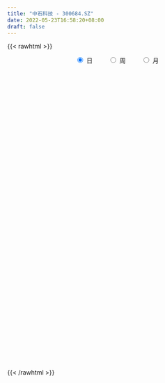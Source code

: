 ```yaml
---
title: "中石科技 - 300684.SZ"
date: 2022-05-23T16:58:20+08:00
draft: false
---
```

{{< rawhtml >}}
    <div style="text-align: center">
        <label style="padding: 1rem;"><input style="margin-right: .5rem" type="radio" name="period" value="D" checked onclick="period_change(this)">日</label>
        <label style="padding: 1rem;"><input style="margin-right: .5rem" type="radio" name="period" value="W" onclick="period_change(this)">周</label>
        <label style="padding: 1rem;"><input style="margin-right: .5rem" type="radio" name="period" value="M" onclick="period_change(this)">月</label>
    </div>
    <div id="chart" style="height: 700px;"></div> 
    <script type="text/javascript">
        const D_v = [23694.13,25167.63,30495.7,26811.94,22994.26,29305.23,19745.61,18334.59,19180.19,37695.04,31269.52,53636.49,43066.05,30402.68,44089.88,43698.69,36409.83,27384.19,41490.58,30634.1,32916.46,57073.63,40283.74,73857.41,101965.82,85151.96,66446.93,46766.09,60029.76,111858.85,143413.34,86702.37,127554.48,84630.29,78390.94,86066.22,43183.14,44794.21,58514.19,36841.39,63719.24,51160.53,93148.01,98660.44,65870.74,47784.49,42290.53,53582.04,36735.91,38304.34,47561.21,57745.52,66499.59,44802.53,40567.15,30706.59,32034.67,45217.43,110661.35,66528.01,88161.36,61671.86,106097.19,196437.82,184504.05,253178.41,352305.9,229581.99,195058.41,124701.52,227225.63,126483.65,160762.66,139636.01,156202.27,154074.74,182322.44,141834.94,180235.11,91035.02,80959.77,65327.42,107019.66,72641.9,87416.05,58141.0,68392.38,45976.18,51998.0,143714.09,73943.07,70543.14,50346.12,52630.69,53187.03,44328.23,33447.25,36070.11,20966.29,41760.98,35352.39,29224.94,22320.21,18348.03,19827.53,68303.14,23544.26,21518.41,28133.43,22057.0,26754.16,55822.54,33550.38,26524.0,42542.09,48092.34,38840.8,24161.36,27114.86,40716.27,245451.31,291966.72,178272.61,155378.17,130188.85,101663.55,132513.47,64639.41,179819.89,123900.53,197802.05,137531.39,225330.76,125764.22,78810.5,110233.13,83186.08,75685.63,160111.53,132908.31,55365.03,102269.06,39126.78,43626.34,33162.77,171824.2,185112.85,130414.5,117331.28,92757.0,60438.0,61829.62,95323.72,90843.59,158589.72,62191.18,113498.34,74172.8,52433.08,51635.92,64507.49,85079.85,60481.0,46463.51,36645.53,32056.0,31382.57,41935.36,46163.0,51454.06,50957.34,38186.74,42638.6,23850.4,24364.8,37275.32,22016.0,48000.8,31178.0,26754.4,24122.04,33561.6,32646.83,30631.0,16700.92,20156.69,28100.09,34413.4,20549.26,34417.75,37908.75,93604.02,91619.11,40817.64,28255.93,25552.59,24318.15,25526.91,22592.0,26138.68,35216.22,33910.14,24449.55,24456.94,24161.0,37397.0,53249.82,42534.47,21910.0,28561.0,18727.0,21180.89,18465.0,18711.0,13948.29,19096.78,16879.22,14136.0,21452.0,16305.2,23873.23,24129.56,23312.18,25569.0,15053.0,19010.04,34020.0,24390.2,25816.76,21714.0,26561.74,24028.0,35212.66,29635.0,38645.4,24408.0,34510.68,26517.85,26198.0,19271.96,31055.57,30846.76,26982.0,24798.82,17446.4,18176.0,26458.0,23511.04,19521.28,19771.19]
const D_histogram = [0.0,-0.0247421083,-0.0092085907,0.0048018152,0.0053569577,-0.0192637919,-0.0286353776,-0.042123882,-0.0351237098,-0.0124733818,0.0076910399,0.0629517649,0.0920188373,0.1085060444,0.1240314855,0.1048765796,0.0763901429,0.0542230837,0.0753459347,0.0757361448,0.0578330507,0.0784103656,0.064413148,0.0829390676,0.1194133119,0.1355968859,0.1130163495,0.0887633473,0.0281550804,0.0627448471,0.1231378042,0.1381830725,0.2079409592,0.1923509204,0.1689558458,0.0585470867,-0.0184210087,-0.051207065,-0.109986632,-0.1389685894,-0.111700071,-0.085449433,-0.0661235411,-0.0156242638,-0.03307525,-0.0672370614,-0.1143960652,-0.1191053249,-0.1560400025,-0.1642942295,-0.1346196465,-0.169850985,-0.2492736777,-0.2999707334,-0.3561252177,-0.34366002,-0.2982663368,-0.2211699866,-0.1028515569,-0.0189089688,0.0621045549,0.1011558945,0.1779988299,0.2785621129,0.3012942345,0.3831313079,0.5849193277,0.6272554194,0.5206906203,0.4145419005,0.4511197916,0.4050934813,0.3432434817,0.3032915834,0.2133740552,0.165289418,0.1551414241,0.0642887906,-0.1650674421,-0.2965279005,-0.4069252103,-0.4578389208,-0.4090447246,-0.3657514913,-0.2960713809,-0.2600554983,-0.2623894104,-0.2701708989,-0.2688559508,-0.3972273109,-0.4926732378,-0.5562503928,-0.5754687165,-0.5371231227,-0.5221957585,-0.4602738571,-0.3825808607,-0.3377706153,-0.2577139232,-0.177043709,-0.1100251247,-0.0822671684,-0.0401794994,-0.000159445,0.023703582,-0.0270447545,-0.0433403697,-0.0555957845,-0.0709314832,-0.066810602,-0.0346040459,0.0346564448,0.0500415721,0.0332908033,0.0125163432,0.0623943756,0.0810469866,0.1025781209,0.13476179,0.1729043444,0.4191574636,0.6230799303,0.7053973231,0.6947230517,0.6355885581,0.5783639078,0.4251005337,0.3125193431,0.2721078357,0.2318422422,0.2742989114,0.2304600134,0.3027842007,0.2800624802,0.2289530958,0.1258322131,0.0647917546,0.0191387728,0.0103688359,-0.0909955694,-0.1829721726,-0.3187092783,-0.3770298038,-0.3880159442,-0.3761698269,-0.2106540116,-0.0680602312,0.0362539907,0.0625229484,0.0281442556,-0.0137912195,-0.0250481941,0.0033541958,0.0404396993,0.0637005874,0.0616156742,0.0972202016,0.087989337,0.0771051112,0.0566449487,0.0190008686,-0.0881104806,-0.1065878184,-0.15700608,-0.1670075392,-0.1788513646,-0.1569980764,-0.1741622727,-0.2112942626,-0.2080976216,-0.2444110697,-0.2494211656,-0.2786521724,-0.2909026328,-0.2835466806,-0.3140571142,-0.3034449472,-0.3345693494,-0.318621674,-0.2713654026,-0.2140023846,-0.1324023107,-0.0791537103,-0.0609642993,-0.0362077526,-0.0053594236,0.0487620405,0.0781463112,0.1030708378,0.1440802315,0.1812059606,0.2601251815,0.2481907111,0.2317013394,0.1992916402,0.1862279043,0.1689576223,0.1368074742,0.0947899362,0.03772529,-0.0456486285,-0.0931748003,-0.0995741182,-0.0898443348,-0.1200881988,-0.1933111078,-0.2036777189,-0.1659814431,-0.1208179057,-0.0577499729,-0.015352362,0.0297708757,0.0416221865,0.0587065861,0.0569817588,0.0402373345,0.0563464608,0.0537840657,0.03059599,0.0160476126,-0.0242683271,-0.0651644255,-0.1271061512,-0.1419043594,-0.1579635807,-0.1595714127,-0.1797531852,-0.1501204841,-0.1045161621,-0.0740279372,-0.085076186,-0.099687613,-0.1895676976,-0.2602160357,-0.2423997399,-0.2307819644,-0.1739927243,-0.1138074889,-0.0594947417,-0.0032780235,0.063317921,0.1174677403,0.1741119232,0.2168279507,0.2346789314,0.2469615033,0.2666725126,0.2855693784,0.2984854198,0.3228879999]
const D_fast = [0.0,-0.0309276353,-0.0176962655,-0.0024854057,-0.0005910238,-0.0300277214,-0.0465581515,-0.0705776264,-0.0723583816,-0.0528263991,-0.0307392174,0.0402594488,0.0923312306,0.1359449487,0.1824782612,0.1895425003,0.1801535992,0.1715423109,0.2115016456,0.230825892,0.2273810605,0.2675609669,0.2696670363,0.3089277228,0.3752552951,0.4253380905,0.4310116415,0.4289494761,0.3753799793,0.4256559578,0.516833366,0.5664244024,0.6881675289,0.7206652202,0.739509107,0.6437371196,0.562163772,0.5165759495,0.4302997245,0.3665756198,0.3659191204,0.3708074001,0.3736024067,0.4201956181,0.3944758194,0.3435047427,0.2677467226,0.2332611316,0.1573164535,0.1079886691,0.1040083404,0.0263142556,-0.1154268564,-0.2411165954,-0.3863023842,-0.4597521915,-0.4889250925,-0.4671212389,-0.3745156985,-0.2953003526,-0.1987606901,-0.1344203769,-0.013077734,0.1571260771,0.2551817574,0.4328016578,0.7808195096,0.979969456,1.003577312,1.0010640674,1.1504219063,1.2056689664,1.2296298372,1.2655008347,1.2289268204,1.2221645377,1.2508018998,1.1760214639,0.9053983706,0.6998059372,0.4876773249,0.3223038841,0.2688368991,0.2206922596,0.2163545248,0.1873565329,0.1194252682,0.0441010549,-0.0217979846,-0.2494761725,-0.4680904088,-0.670730162,-0.8338156648,-0.9297508517,-1.0453724272,-1.09851899,-1.1164712089,-1.1561036173,-1.140475406,-1.104066119,-1.0645538159,-1.0573626517,-1.0253198576,-0.9853396643,-0.9555507418,-1.013060267,-1.0401909746,-1.0663453356,-1.0994139051,-1.1119956744,-1.0884401298,-1.0105155278,-0.9826200075,-0.9910480755,-1.0086934498,-0.9432168235,-0.9043024658,-0.8571268014,-0.7912526848,-0.7098840443,-0.3588415591,0.0008508901,0.2595176137,0.4225241052,0.5222867512,0.6096530778,0.5626648371,0.5282134823,0.5558289338,0.5735239009,0.6845552979,0.6983314032,0.8463516407,0.8936455403,0.8997744298,0.8281116004,0.7832690806,0.742400792,0.736223064,0.6121097664,0.47439012,0.2589756948,0.1063977184,-0.0015924081,-0.0837887475,0.0290635649,0.1546422875,0.2680200071,0.3099197019,0.2825770729,0.237193793,0.2196747698,0.2489157087,0.2961111371,0.335297172,0.3486161774,0.4085257551,0.4212922248,0.4296842768,0.4233853515,0.3904914886,0.2613525192,0.2162282267,0.1265584452,0.0748051012,0.0182484346,0.0008522037,-0.0598525608,-0.1498081163,-0.1986358807,-0.2960520963,-0.3634174835,-0.4623115335,-0.547287652,-0.61081837,-0.7198430821,-0.7850921519,-0.8998588915,-0.9635666345,-0.9841517138,-0.9802892919,-0.9317897957,-0.8983296229,-0.8953812867,-0.8796766781,-0.850168205,-0.7838562309,-0.7349353824,-0.6842431463,-0.6072136947,-0.5247864755,-0.3808359592,-0.3307227518,-0.2892867887,-0.2718735779,-0.2383803377,-0.2134112141,-0.2113594937,-0.2296795476,-0.2773128714,-0.372098947,-0.4429188188,-0.4742116663,-0.4869429666,-0.5472088803,-0.6687595662,-0.7300456071,-0.733844692,-0.7188856311,-0.6702551915,-0.6316956711,-0.5791297144,-0.5568728571,-0.5251118109,-0.5125911985,-0.5192762891,-0.4890805477,-0.4781969264,-0.4937360045,-0.5042724788,-0.5506555002,-0.607842705,-0.7015609686,-0.7518352666,-0.8073853831,-0.8488860682,-0.914006137,-0.9219035569,-0.9024282755,-0.8904470349,-0.9227643302,-0.9622976604,-1.0995696694,-1.2352720165,-1.2780556557,-1.3241333712,-1.3108423122,-1.2791089491,-1.2396698873,-1.184272675,-1.1018472503,-1.0183304958,-0.9181583321,-0.8212353169,-0.7447146034,-0.6706916557,-0.5843125183,-0.4940233078,-0.4064859115,-0.3013613314]
const D_slow = [0.0,-0.0061855271,-0.0084876747,-0.0072872209,-0.0059479815,-0.0107639295,-0.0179227739,-0.0284537444,-0.0372346718,-0.0403530173,-0.0384302573,-0.0226923161,0.0003123932,0.0274389043,0.0584467757,0.0846659206,0.1037634563,0.1173192273,0.1361557109,0.1550897471,0.1695480098,0.1891506012,0.2052538882,0.2259886551,0.2558419831,0.2897412046,0.317995292,0.3401861288,0.3472248989,0.3629111107,0.3936955618,0.4282413299,0.4802265697,0.5283142998,0.5705532612,0.5851900329,0.5805847807,0.5677830145,0.5402863565,0.5055442091,0.4776191914,0.4562568331,0.4397259479,0.4358198819,0.4275510694,0.4107418041,0.3821427878,0.3523664565,0.3133564559,0.2722828986,0.2386279869,0.1961652407,0.1338468213,0.0588541379,-0.0301771665,-0.1160921715,-0.1906587557,-0.2459512523,-0.2716641416,-0.2763913838,-0.260865245,-0.2355762714,-0.1910765639,-0.1214360357,-0.0461124771,0.0496703499,0.1959001818,0.3527140367,0.4828866917,0.5865221669,0.6993021148,0.8005754851,0.8863863555,0.9622092513,1.0155527651,1.0568751197,1.0956604757,1.1117326733,1.0704658128,0.9963338377,0.8946025351,0.7801428049,0.6778816238,0.5864437509,0.5124259057,0.4474120311,0.3818146785,0.3142719538,0.2470579661,0.1477511384,0.024582829,-0.1144797692,-0.2583469484,-0.392627729,-0.5231766687,-0.6382451329,-0.7338903481,-0.818333002,-0.8827614828,-0.92702241,-0.9545286912,-0.9750954833,-0.9851403582,-0.9851802194,-0.9792543239,-0.9860155125,-0.9968506049,-1.0107495511,-1.0284824219,-1.0451850724,-1.0538360839,-1.0451719726,-1.0326615796,-1.0243388788,-1.021209793,-1.0056111991,-0.9853494524,-0.9597049222,-0.9260144747,-0.8827883886,-0.7779990227,-0.6222290402,-0.4458797094,-0.2721989465,-0.1133018069,0.03128917,0.1375643034,0.2156941392,0.2837210981,0.3416816587,0.4102563865,0.4678713899,0.54356744,0.6135830601,0.670821334,0.7022793873,0.718477326,0.7232620192,0.7258542281,0.7031053358,0.6573622926,0.5776849731,0.4834275221,0.3864235361,0.2923810794,0.2397175765,0.2227025187,0.2317660164,0.2473967535,0.2544328174,0.2509850125,0.244722964,0.2455615129,0.2556714377,0.2715965846,0.2870005031,0.3113055535,0.3333028878,0.3525791656,0.3667404028,0.3714906199,0.3494629998,0.3228160452,0.2835645252,0.2418126404,0.1970997992,0.1578502801,0.1143097119,0.0614861463,0.0094617409,-0.0516410265,-0.1139963179,-0.183659361,-0.2563850192,-0.3272716894,-0.4057859679,-0.4816472047,-0.5652895421,-0.6449449606,-0.7127863112,-0.7662869073,-0.799387485,-0.8191759126,-0.8344169874,-0.8434689256,-0.8448087814,-0.8326182713,-0.8130816935,-0.7873139841,-0.7512939262,-0.7059924361,-0.6409611407,-0.5789134629,-0.5209881281,-0.471165218,-0.424608242,-0.3823688364,-0.3481669679,-0.3244694838,-0.3150381613,-0.3264503185,-0.3497440185,-0.3746375481,-0.3970986318,-0.4271206815,-0.4754484584,-0.5263678882,-0.5678632489,-0.5980677254,-0.6125052186,-0.6163433091,-0.6089005902,-0.5984950435,-0.583818397,-0.5695729573,-0.5595136237,-0.5454270085,-0.5319809921,-0.5243319946,-0.5203200914,-0.5263871732,-0.5426782795,-0.5744548174,-0.6099309072,-0.6494218024,-0.6893146555,-0.7342529518,-0.7717830729,-0.7979121134,-0.8164190977,-0.8376881442,-0.8626100474,-0.9100019718,-0.9750559808,-1.0356559157,-1.0933514068,-1.1368495879,-1.1653014602,-1.1801751456,-1.1809946515,-1.1651651712,-1.1357982361,-1.0922702553,-1.0380632677,-0.9793935348,-0.917653159,-0.8509850308,-0.7795926862,-0.7049713313,-0.6242493313]
const D_data = [['2021-05-12', 18.6455, 18.7424, 18.5098, 18.8393],['2021-05-13', 18.4129, 18.3547, 18.1803, 18.7327],['2021-05-14', 18.3935, 18.8199, 18.3838, 18.975],['2021-05-17', 18.8199, 18.8781, 18.6745, 18.9847],['2021-05-18', 18.9362, 18.7521, 18.6067, 18.9847],['2021-05-19', 18.6552, 18.3644, 18.2966, 18.7133],['2021-05-20', 18.345, 18.442, 18.2288, 18.5873],['2021-05-21', 18.5001, 18.2966, 18.2966, 18.6455],['2021-05-24', 18.2966, 18.5001, 18.1318, 18.5001],['2021-05-25', 18.5001, 18.7521, 18.316, 18.9265],['2021-05-26', 18.7521, 18.8296, 18.6358, 18.8974],['2021-05-27', 18.9943, 19.4983, 18.9168, 19.5564],['2021-05-28', 19.5177, 19.4595, 19.0719, 19.6243],['2021-05-31', 19.3917, 19.508, 19.3626, 19.6243],['2021-06-01', 19.4498, 19.6824, 19.2657, 19.8181],['2021-06-02', 19.72, 19.34, 19.31, 19.75],['2021-06-03', 19.3, 19.18, 19.17, 19.78],['2021-06-04', 19.19, 19.19, 19.11, 19.4],['2021-06-07', 19.26, 19.8, 19.26, 19.97],['2021-06-08', 19.79, 19.68, 19.54, 19.8],['2021-06-09', 19.69, 19.48, 19.3, 19.99],['2021-06-10', 19.49, 20.05, 19.37, 20.06],['2021-06-11', 20.0, 19.72, 19.65, 20.01],['2021-06-15', 19.7, 20.23, 19.33, 20.88],['2021-06-16', 20.13, 20.72, 20.13, 21.06],['2021-06-17', 20.8, 20.75, 20.31, 20.81],['2021-06-18', 20.66, 20.39, 20.01, 20.75],['2021-06-21', 20.11, 20.37, 20.1, 20.49],['2021-06-22', 20.39, 19.78, 19.77, 20.45],['2021-06-23', 19.7, 20.99, 19.54, 21.37],['2021-06-24', 20.87, 21.7, 20.72, 21.92],['2021-06-25', 21.8, 21.5, 21.12, 21.9],['2021-06-28', 21.46, 22.62, 21.21, 22.69],['2021-06-29', 22.63, 21.93, 21.88, 22.65],['2021-06-30', 21.88, 21.95, 21.31, 22.53],['2021-07-01', 21.95, 20.67, 20.62, 22.08],['2021-07-02', 20.55, 20.68, 20.35, 20.98],['2021-07-05', 20.63, 20.99, 20.6, 21.21],['2021-07-06', 21.06, 20.43, 20.08, 21.06],['2021-07-07', 20.35, 20.54, 20.22, 20.7],['2021-07-08', 20.53, 21.21, 20.41, 21.27],['2021-07-09', 20.86, 21.33, 20.81, 21.53],['2021-07-12', 20.65, 21.37, 20.21, 21.39],['2021-07-13', 21.04, 21.98, 21.0, 21.98],['2021-07-14', 21.82, 21.26, 21.26, 22.03],['2021-07-15', 21.16, 20.93, 20.58, 21.48],['2021-07-16', 20.85, 20.53, 20.5, 21.23],['2021-07-19', 20.48, 20.88, 20.03, 21.09],['2021-07-20', 20.65, 20.3, 20.16, 20.65],['2021-07-21', 20.28, 20.45, 20.26, 20.74],['2021-07-22', 20.47, 20.9, 20.23, 20.95],['2021-07-23', 20.9, 19.98, 19.98, 20.92],['2021-07-26', 19.84, 18.97, 18.79, 20.0],['2021-07-27', 18.98, 18.77, 18.66, 19.43],['2021-07-28', 18.78, 18.15, 17.85, 18.92],['2021-07-29', 18.56, 18.6, 18.31, 18.77],['2021-07-30', 18.47, 18.89, 18.45, 18.96],['2021-08-02', 18.83, 19.38, 18.69, 19.38],['2021-08-03', 19.61, 20.26, 19.61, 21.22],['2021-08-04', 19.72, 20.29, 19.72, 20.47],['2021-08-05', 20.35, 20.68, 19.95, 20.96],['2021-08-06', 20.48, 20.51, 20.27, 20.98],['2021-08-09', 20.6, 21.38, 20.0, 21.73],['2021-08-10', 21.21, 22.32, 21.18, 22.61],['2021-08-11', 23.26, 21.9, 21.7, 23.65],['2021-08-12', 22.04, 23.2, 22.04, 25.01],['2021-08-13', 24.2, 25.88, 23.88, 27.55],['2021-08-16', 24.92, 25.07, 24.51, 26.48],['2021-08-17', 24.9, 23.55, 23.01, 25.13],['2021-08-18', 23.8, 23.43, 22.9, 24.3],['2021-08-19', 23.12, 25.47, 22.87, 26.45],['2021-08-20', 24.71, 24.86, 24.08, 25.12],['2021-08-23', 25.15, 24.79, 24.6, 26.32],['2021-08-24', 24.69, 25.18, 24.67, 25.96],['2021-08-25', 25.9, 24.55, 24.03, 26.39],['2021-08-26', 24.0, 25.0, 24.0, 25.87],['2021-08-27', 24.6, 25.6, 23.66, 26.08],['2021-08-30', 25.17, 24.56, 24.32, 25.35],['2021-08-31', 23.97, 22.07, 21.8, 24.37],['2021-09-01', 22.0, 22.28, 21.62, 22.61],['2021-09-02', 22.1, 21.74, 21.48, 22.32],['2021-09-03', 21.62, 21.82, 21.3, 22.16],['2021-09-06', 21.71, 22.82, 21.36, 23.06],['2021-09-07', 22.67, 22.78, 22.35, 22.91],['2021-09-08', 22.86, 23.23, 22.56, 23.44],['2021-09-09', 23.01, 22.94, 22.67, 23.47],['2021-09-10', 22.86, 22.4, 22.02, 22.86],['2021-09-13', 22.28, 22.14, 21.99, 22.69],['2021-09-14', 21.87, 22.06, 21.66, 22.4],['2021-09-15', 21.36, 19.85, 19.83, 21.36],['2021-09-16', 19.66, 19.31, 19.22, 19.98],['2021-09-17', 19.21, 18.85, 18.61, 19.5],['2021-09-22', 18.55, 18.7, 18.46, 18.79],['2021-09-23', 18.69, 18.98, 18.6, 18.98],['2021-09-24', 18.88, 18.34, 18.33, 18.89],['2021-09-27', 18.59, 18.66, 18.21, 18.7],['2021-09-28', 18.64, 18.8, 18.35, 18.87],['2021-09-29', 18.65, 18.32, 18.3, 18.74],['2021-09-30', 18.5, 18.74, 18.41, 18.76],['2021-10-08', 18.4, 18.88, 18.12, 18.88],['2021-10-11', 18.8, 18.86, 18.65, 19.07],['2021-10-12', 18.86, 18.41, 18.28, 18.9],['2021-10-13', 18.42, 18.59, 18.4, 18.64],['2021-10-14', 18.84, 18.63, 18.38, 18.84],['2021-10-15', 18.57, 18.47, 18.41, 18.65],['2021-10-18', 18.15, 17.32, 16.93, 18.15],['2021-10-19', 17.33, 17.4, 17.1, 17.49],['2021-10-20', 17.41, 17.19, 17.11, 17.42],['2021-10-21', 17.18, 16.88, 16.87, 17.29],['2021-10-22', 16.81, 16.89, 16.69, 17.05],['2021-10-25', 16.88, 17.15, 16.62, 17.16],['2021-10-26', 17.15, 17.74, 17.04, 18.0],['2021-10-27', 17.6, 17.18, 17.02, 17.6],['2021-10-28', 17.2, 16.66, 16.63, 17.32],['2021-10-29', 16.68, 16.38, 16.1, 16.84],['2021-11-01', 16.39, 17.23, 16.2, 17.3],['2021-11-02', 17.28, 16.94, 16.72, 17.48],['2021-11-03', 16.9, 17.02, 16.75, 17.25],['2021-11-04', 17.0, 17.26, 16.97, 17.35],['2021-11-05', 17.3, 17.52, 17.16, 17.65],['2021-11-08', 17.98, 21.02, 17.6, 21.02],['2021-11-09', 21.07, 22.03, 20.44, 22.6],['2021-11-10', 21.51, 21.74, 21.39, 22.5],['2021-11-11', 21.66, 21.28, 20.82, 21.87],['2021-11-12', 21.5, 20.99, 20.64, 21.51],['2021-11-15', 21.1, 21.18, 20.65, 21.19],['2021-11-16', 21.17, 19.82, 19.82, 21.17],['2021-11-17', 19.75, 19.93, 19.51, 20.05],['2021-11-18', 20.01, 20.69, 19.86, 21.12],['2021-11-19', 20.55, 20.72, 20.21, 21.11],['2021-11-22', 21.2, 22.02, 20.77, 22.69],['2021-11-23', 21.9, 21.2, 21.01, 22.16],['2021-11-24', 21.0, 23.02, 20.8, 23.3],['2021-11-25', 22.51, 22.28, 21.91, 22.75],['2021-11-26', 22.13, 22.02, 21.36, 22.3],['2021-11-29', 21.64, 21.19, 21.15, 22.36],['2021-11-30', 21.37, 21.45, 20.95, 21.75],['2021-12-01', 21.64, 21.49, 21.25, 22.32],['2021-12-02', 21.57, 21.92, 21.34, 22.82],['2021-12-03', 21.65, 20.53, 20.42, 21.65],['2021-12-06', 20.49, 20.11, 20.09, 20.69],['2021-12-07', 20.4, 18.83, 18.35, 20.4],['2021-12-08', 18.72, 19.07, 18.69, 19.09],['2021-12-09', 19.2, 19.23, 19.0, 19.52],['2021-12-10', 19.16, 19.26, 19.07, 19.35],['2021-12-13', 19.33, 21.47, 19.33, 21.65],['2021-12-14', 21.6, 21.94, 21.44, 22.56],['2021-12-15', 22.22, 22.15, 21.94, 22.76],['2021-12-16', 22.55, 21.6, 21.4, 22.57],['2021-12-17', 21.77, 20.89, 20.82, 21.77],['2021-12-20', 20.97, 20.63, 20.6, 21.29],['2021-12-21', 20.65, 20.89, 20.65, 21.74],['2021-12-22', 20.85, 21.46, 20.73, 21.85],['2021-12-23', 22.1, 21.8, 21.16, 22.23],['2021-12-24', 21.7, 21.87, 21.65, 23.1],['2021-12-27', 21.15, 21.7, 21.11, 22.39],['2021-12-28', 21.65, 22.37, 21.44, 23.09],['2021-12-29', 22.13, 22.0, 21.66, 22.4],['2021-12-30', 21.99, 22.04, 21.9, 22.44],['2021-12-31', 21.99, 21.94, 21.7, 22.24],['2022-01-04', 21.75, 21.65, 21.3, 22.0],['2022-01-05', 21.6, 20.41, 20.18, 21.6],['2022-01-06', 20.3, 21.15, 20.2, 21.69],['2022-01-07', 21.23, 20.5, 20.5, 21.47],['2022-01-10', 20.47, 20.75, 20.36, 20.98],['2022-01-11', 20.85, 20.56, 20.46, 20.87],['2022-01-12', 20.71, 20.9, 20.54, 21.03],['2022-01-13', 20.8, 20.31, 20.28, 21.26],['2022-01-14', 20.1, 19.77, 19.72, 20.45],['2022-01-17', 19.83, 20.02, 19.62, 20.12],['2022-01-18', 20.03, 19.25, 19.25, 20.1],['2022-01-19', 19.23, 19.32, 19.06, 19.53],['2022-01-20', 19.25, 18.69, 18.66, 19.38],['2022-01-21', 18.69, 18.53, 18.41, 18.87],['2022-01-24', 18.53, 18.49, 18.26, 18.68],['2022-01-25', 18.41, 17.66, 17.62, 18.6],['2022-01-26', 17.66, 17.81, 17.63, 18.04],['2022-01-27', 17.69, 16.9, 16.8, 17.9],['2022-01-28', 16.99, 17.1, 16.86, 17.34],['2022-02-07', 17.51, 17.33, 17.19, 17.51],['2022-02-08', 17.45, 17.44, 17.1, 17.53],['2022-02-09', 17.45, 17.87, 17.36, 17.95],['2022-02-10', 17.82, 17.68, 17.51, 18.1],['2022-02-11', 17.68, 17.26, 17.12, 17.69],['2022-02-14', 17.09, 17.3, 17.04, 17.46],['2022-02-15', 17.2, 17.39, 17.1, 17.58],['2022-02-16', 17.52, 17.81, 17.43, 17.9],['2022-02-17', 17.8, 17.66, 17.55, 18.04],['2022-02-18', 17.55, 17.71, 17.39, 17.71],['2022-02-21', 17.8, 18.08, 17.71, 18.23],['2022-02-22', 17.86, 18.27, 17.66, 18.29],['2022-02-23', 18.6, 19.19, 18.53, 19.47],['2022-02-24', 18.84, 18.35, 18.0, 19.32],['2022-02-25', 18.67, 18.33, 18.23, 18.88],['2022-02-28', 18.4, 18.1, 18.01, 18.41],['2022-03-01', 18.17, 18.31, 18.09, 18.46],['2022-03-02', 18.31, 18.26, 17.96, 18.31],['2022-03-03', 18.49, 18.01, 17.93, 18.56],['2022-03-04', 17.83, 17.73, 17.7, 18.16],['2022-03-07', 17.68, 17.28, 17.2, 17.8],['2022-03-08', 17.19, 16.52, 16.42, 17.35],['2022-03-09', 16.62, 16.51, 15.81, 16.83],['2022-03-10', 17.0, 16.75, 16.66, 17.09],['2022-03-11', 16.63, 16.83, 16.24, 16.87],['2022-03-14', 16.83, 16.13, 16.1, 16.83],['2022-03-15', 15.93, 15.12, 15.06, 16.1],['2022-03-16', 15.32, 15.45, 14.67, 15.78],['2022-03-17', 15.61, 15.9, 15.61, 16.33],['2022-03-18', 16.13, 16.02, 15.81, 16.13],['2022-03-21', 16.1, 16.38, 15.99, 16.39],['2022-03-22', 16.48, 16.29, 16.16, 16.48],['2022-03-23', 16.36, 16.48, 16.2, 16.53],['2022-03-24', 16.4, 16.16, 16.1, 16.4],['2022-03-25', 16.19, 16.26, 16.16, 16.55],['2022-03-28', 16.18, 16.03, 15.75, 16.22],['2022-03-29', 16.1, 15.75, 15.73, 16.25],['2022-03-30', 15.87, 16.12, 15.79, 16.17],['2022-03-31', 16.24, 15.89, 15.87, 16.24],['2022-04-01', 15.73, 15.52, 15.43, 15.81],['2022-04-06', 15.5, 15.47, 15.4, 15.7],['2022-04-07', 15.46, 14.92, 14.91, 15.46],['2022-04-08', 14.89, 14.58, 14.42, 15.05],['2022-04-11', 14.5, 13.88, 13.81, 14.65],['2022-04-12', 14.0, 14.07, 13.65, 14.1],['2022-04-13', 14.07, 13.76, 13.7, 14.07],['2022-04-14', 13.75, 13.67, 13.65, 13.91],['2022-04-15', 13.6, 13.14, 12.98, 13.62],['2022-04-18', 13.31, 13.55, 12.94, 13.63],['2022-04-19', 13.7, 13.74, 13.45, 13.93],['2022-04-20', 13.8, 13.57, 13.48, 13.96],['2022-04-21', 13.5, 12.92, 12.87, 13.63],['2022-04-22', 12.87, 12.61, 12.5, 12.87],['2022-04-25', 12.54, 11.14, 11.12, 12.54],['2022-04-26', 11.17, 10.63, 10.56, 11.41],['2022-04-27', 10.65, 11.25, 10.25, 11.25],['2022-04-28', 11.14, 10.91, 10.84, 11.2],['2022-04-29', 11.0, 11.34, 11.0, 11.55],['2022-05-05', 11.22, 11.42, 11.18, 11.68],['2022-05-06', 11.21, 11.42, 11.0, 11.48],['2022-05-09', 11.32, 11.55, 11.32, 11.68],['2022-05-10', 11.38, 11.87, 11.37, 11.99],['2022-05-11', 11.87, 11.95, 11.78, 12.36],['2022-05-12', 11.95, 12.24, 11.92, 12.32],['2022-05-13', 12.3, 12.34, 12.07, 12.35],['2022-05-16', 12.43, 12.23, 12.18, 12.54],['2022-05-17', 12.25, 12.3, 12.05, 12.34],['2022-05-18', 12.3, 12.56, 12.28, 12.69],['2022-05-19', 12.39, 12.76, 12.32, 12.77],['2022-05-20', 12.89, 12.9, 12.7, 13.04],['2022-05-23', 13.15, 13.3, 12.91, 13.33]]
const W_v = [182.93,297.39,2473.44,29579.56,576345.85,423098.64,322474.12,158997.85,183447.01,395067.71,357024.34,344831.01,238139.38,319750.9,89417.06,436327.51,318619.35,246472.49,111322.68,164625.59,126529.01,194835.28,123141.71,84188.84,92932.99,109590.62,119447.36,132342.61,170523.6,120251.84,106368.07,61354.67,86234.99,244263.87,181362.86,128481.2,195851.53,279936.22,235368.25,198559.87,190670.98,222112.11,190430.75,226710.23,192097.6,226052.6,161939.03,127663.73,108534.11,122650.13,100716.65,174657.8,132317.06,129287.47,116866.74,372510.1899999999,513036.6,575365.89,463294.35,390195.92,381533.64,247333.99,167316.87,146391.86,164020.53,141410.26,177793.67,169468.42,68820.28,99752.02,88318.95,91196.93,121879.74,452199.28,531477.12,248520.42,217012.12,281910.53,120109.7,178238.95,322929.04,878545.1000000001,778521.9399999999,978948.0600000001,737707.9500000001,482762.87,562715.2000000001,458011.47,403861.33,407888.41,50779.62,248810.82,302125.8100000001,193244.15,145066.05,283265.9,265340.15,373822.96,288854.32,305430.0599999999,399867.62,325957.03,175669.59,132064.91,337039.23,488197.93,268761.85,289337.98,342820.6,462883.06,601190.53,345365.91,314493.45,224956.62,180784.98,135838.24,146998.59,136602.66,127900.84,133180.77,110063.44,170680.14,167487.31,189085.97,282675.48,227783.47,263682.97,112439.78,398919.1,330432.67,328922.39,223277.64,141042.24,204248.65,147140.34,128921.05,336570.71,159645.91,140795.97,126287.7,94670.51,59514.53,94629.28,422368.02,172477.81,151075.3,231611.73,203279.39,143736.59,122079.43,106151.09,172372.53,102337.97,144845.32,139278.58,214496.01,321575.41,278485.73,214541.95,169899.18,117369.57,84117.9,222801.86,269583.09,265671.01,234037.45,278626.14,189658.34,264036.19,411370.26,414964.4,218152.52,54839.95,132544.09,117191.63,184847.29,181985.27,202398.51,327422.12,448770.41,419825.0699999999,255029.56,347754.21,233929.02,214610.53,372240.01,1092523.3700000001,903051.2000000001,792998.1200000001,559392.26,393610.99,386174.48,156163.84,134811.88,41760.98,125073.1,163556.24,185193.17,178925.63,1001257.66,602536.8500000001,765238.9199999999,562124.6799999999,273549.98,697439.8300000001,467024.65,353931.32,256531.85,188182.46,207087.14,162834.92,147715.87,119920.36,298367.27,126245.58,144171.53,179252.29,105644.89,85512.29,64307.99,116964.22,122510.7,162411.74,52715.85,132955.11,105112.72,19771.19]
const W_histogram = [0.0,0.1357337892,0.4749920936,1.0828054035,1.5254552146,1.5007729163,1.2477578314,1.0523328838,1.0061622467,0.8499624308,0.9356575644,0.7755171778,0.5235042982,0.6138281851,1.0497897546,1.0186157272,0.8403987316,0.6615694875,0.5562999808,0.4120228991,0.3002729212,0.2180662599,-0.0981727683,-0.2349921509,-0.4578545181,-0.5123561601,-0.4040646549,-0.3504177638,-0.2938952707,-0.312351539,-0.416737183,-0.5849673203,-0.3853756344,-0.2263752461,0.0411925712,0.0420043558,-0.192555676,-0.478906051,-0.6377190578,-0.5947260374,-0.8472248823,-1.1364753276,-1.3306544442,-1.2933755789,-1.2694525959,-1.0091481739,-1.0028238266,-1.0382379562,-1.029698395,-0.9875493674,-0.9068710519,-0.7655832232,-0.7922854131,-0.7457486728,-0.7324342471,-0.2955472494,-0.0955596169,0.1797039558,0.4732889355,0.7815890001,0.8600218462,0.7648281112,0.7034078646,0.6094874861,0.5335690334,0.3864945349,0.3735618174,0.1862885425,-0.117528223,-0.3255969454,-0.497977259,-0.5938852376,-0.5381714252,-0.4354432622,-0.2771225251,-0.148907991,-0.1117604246,-0.0675693249,-0.1204646167,-0.2634688574,-0.2884692111,-0.0035259835,0.1755471964,0.6136651776,0.9411291226,0.8678895694,0.9439376701,1.0355022628,0.8639145989,0.5514852964,0.2365911234,0.0982296807,-0.0461721394,-0.1671822554,-0.2649747451,-0.2017091168,-0.096415951,-0.0322454154,-0.0245690114,0.0314632342,0.0946732613,0.1088835982,0.0627474142,0.1072174786,0.3265622767,0.4439954146,0.4416276087,0.2810083437,0.3166377022,0.5580066812,0.6041995973,0.6162864076,0.5574201418,0.2346733244,-0.1554235742,-0.4468702623,-0.5346397949,-0.5486558077,-0.5303052289,-0.4006150385,-0.2533436883,-0.1223109214,-0.2396215235,-0.3029466238,-0.1260779077,-0.0098893126,0.135186162,0.2007711973,0.3320020496,0.6352777748,0.5689036325,0.3800196055,0.3361395549,0.1546038808,-0.0786865052,-0.2905701229,-0.3344046132,-0.4213713933,-0.5793247769,-0.6212737466,-0.6969774424,-0.7530343856,-0.514432409,-0.3795501135,-0.4575071457,-0.5821028017,-0.6155171897,-0.6560306163,-0.6565631795,-0.6168998463,-0.5675660522,-0.7051782056,-0.7594287131,-0.7883872707,-0.7388151836,-0.6774209098,-0.6950218406,-0.6068683281,-0.6269800933,-0.6735000651,-0.6219003728,-0.4668011591,-0.3398530846,-0.1702572971,-0.1358125631,-0.0243028857,0.0715879651,0.1438392605,0.2509630419,0.3632394698,0.4040086167,0.3418576468,0.3073474347,0.3092096349,0.2786432838,0.336327944,0.354123722,0.3962001401,0.4593209302,0.5593559156,0.5528410279,0.5724361944,0.5135291155,0.4232903358,0.2827176161,0.2902671106,0.6289156442,0.7481098276,0.8341199144,0.604465093,0.4658638239,0.1269701155,-0.125981338,-0.2534445069,-0.3115871615,-0.3576226715,-0.4675079727,-0.5423022713,-0.4846462069,-0.1971954835,-0.0190111761,0.1815834055,0.2072436658,0.1354808653,0.1911795389,0.2819315604,0.3311803171,0.2547144311,0.1481915061,-0.0044712477,-0.1901658839,-0.2849263322,-0.2985669669,-0.2491187118,-0.2400094802,-0.2752597568,-0.3300948737,-0.3265699416,-0.3484478358,-0.3970702036,-0.4909104532,-0.5489801757,-0.6275593484,-0.6272900163,-0.5225775293,-0.3796745968,-0.2296713119]
const W_fast = [0.0,0.1696672365,0.6276735643,1.506188225,2.3302018398,2.6807127706,2.7396371435,2.807295417,3.0126653415,3.0689561332,3.388565658,3.4223045659,3.3011677608,3.544948694,4.2433577021,4.4668376065,4.4987202939,4.4852834217,4.5190889101,4.4778175531,4.4411358056,4.4134457093,4.072663489,3.8770960687,3.5397700719,3.3571793899,3.3644547314,3.3304971816,3.313545857,3.217001704,3.0084317641,2.6939597968,2.7972075741,2.8996141509,3.177480111,3.1887929845,2.9060940337,2.5000171459,2.1817743746,2.0760858858,1.6117808203,1.0384115431,0.5115688155,0.2255037859,-0.06793638,-0.0599190015,-0.3043006109,-0.5992742295,-0.8481592671,-1.0528975813,-1.1989370288,-1.2490450058,-1.473818549,-1.6137189769,-1.783513113,-1.4205129277,-1.2444151993,-0.9242256378,-0.5123184242,-0.0086211095,0.2848171981,0.3808304909,0.4952622105,0.5537137035,0.6111875091,0.5607366444,0.6411943813,0.500493242,0.1672944207,-0.1221735381,-0.4190481663,-0.6634274544,-0.7422564982,-0.7483891508,-0.6593490451,-0.5683615087,-0.5591540484,-0.5318552799,-0.6148667258,-0.8237381809,-0.9208558374,-0.6367941057,-0.4138341267,0.1777001489,0.7404463745,0.8841792137,1.196211732,1.5466518904,1.5910428761,1.4164848977,1.1607385055,1.0469344831,0.8909896281,0.7281839483,0.5641477723,0.5769861214,0.6581752995,0.7142844812,0.7158186323,0.7797166865,0.8665950289,0.9080262654,0.8775769349,0.948851369,1.2498367362,1.4782687278,1.5863078241,1.495940645,1.6107294291,1.9916000783,2.1888428938,2.355001306,2.4354900756,2.1714115894,1.7424587972,1.3392945435,1.1178650621,0.9666850974,0.852459369,0.8819957998,0.9659312279,1.0663862644,0.8891702815,0.7501085252,0.8954577644,1.0091740313,1.1880460464,1.303823881,1.5180552457,1.9801504147,2.0560021805,1.9621230548,2.002277893,1.8593931891,1.6064311768,1.3219050284,1.1944693847,1.0021597564,0.6993751785,0.5021077722,0.2521597157,0.0078441761,0.1178380505,0.1578328176,-0.034501001,-0.3046223574,-0.4919160428,-0.6964371235,-0.8611104816,-0.9756721099,-1.0682298289,-1.3821365338,-1.6262442195,-1.8522995947,-1.9874313036,-2.0953922572,-2.2867486481,-2.3503122177,-2.5271690062,-2.7420639942,-2.8459393952,-2.8075404712,-2.7655556678,-2.6385242046,-2.6380326114,-2.5325986554,-2.4188108134,-2.3105997029,-2.140735161,-1.9376488656,-1.7958775645,-1.7725641228,-1.7302374761,-1.6510728672,-1.6119783973,-1.4702117512,-1.3638850426,-1.2227585896,-1.0448075669,-0.8049336025,-0.6732382333,-0.5105340182,-0.4410588182,-0.425475014,-0.4953683296,-0.4152520575,0.0806253872,0.3868470274,0.6813870928,0.6028485447,0.5807132316,0.273562052,-0.010884736,-0.2017090316,-0.3377484765,-0.4731896545,-0.6999519488,-0.9103218153,-0.9738273026,-0.7356754501,-0.5622439366,-0.3162535037,-0.2387823269,-0.2766749111,-0.1731813528,-0.0119464412,0.1200973948,0.1073101165,0.0378350681,-0.1159454977,-0.3491816048,-0.5151736362,-0.6034560126,-0.6162874355,-0.6671805739,-0.7712457897,-0.908604625,-0.9867221783,-1.0957120314,-1.2436019502,-1.460169813,-1.6554845795,-1.8909535893,-2.0475067613,-2.0734386565,-2.0254543733,-1.9328689163]
const W_slow = [0.0,0.0339334473,0.1526814707,0.4233828216,0.8047466252,1.1799398543,1.4918793122,1.7549625331,2.0065030948,2.2189937025,2.4529080936,2.646787388,2.7776634626,2.9311205089,3.1935679475,3.4482218793,3.6583215622,3.8237139341,3.9627889293,4.0657946541,4.1408628844,4.1953794494,4.1708362573,4.1120882196,3.9976245901,3.86953555,3.7685193863,3.6809149454,3.6074411277,3.5293532429,3.4251689472,3.2789271171,3.1825832085,3.125989397,3.1362875398,3.1467886287,3.0986497097,2.9789231969,2.8194934325,2.6708119231,2.4590057026,2.1748868707,1.8422232596,1.5188793649,1.2015162159,0.9492291724,0.6985232158,0.4389637267,0.181539128,-0.0653482139,-0.2920659769,-0.4834617826,-0.6815331359,-0.8679703041,-1.0510788659,-1.1249656783,-1.1488555825,-1.1039295935,-0.9856073597,-0.7902101096,-0.5752046481,-0.3839976203,-0.2081456541,-0.0557737826,0.0776184757,0.1742421095,0.2676325638,0.3142046995,0.2848226437,0.2034234074,0.0789290926,-0.0695422168,-0.2040850731,-0.3129458886,-0.3822265199,-0.4194535177,-0.4473936238,-0.464285955,-0.4944021092,-0.5602693235,-0.6323866263,-0.6332681222,-0.5893813231,-0.4359650287,-0.2006827481,0.0162896443,0.2522740618,0.5111496275,0.7271282772,0.8649996013,0.9241473822,0.9487048024,0.9371617675,0.8953662037,0.8291225174,0.7786952382,0.7545912504,0.7465298966,0.7403876437,0.7482534523,0.7719217676,0.7991426672,0.8148295207,0.8416338904,0.9232744595,1.0342733132,1.1446802154,1.2149323013,1.2940917269,1.4335933971,1.5846432965,1.7387148984,1.8780699338,1.9367382649,1.8978823714,1.7861648058,1.6525048571,1.5153409051,1.3827645979,1.2826108383,1.2192749162,1.1886971858,1.128791805,1.053055149,1.0215356721,1.0190633439,1.0528598844,1.1030526837,1.1860531961,1.3448726398,1.487098548,1.5821034493,1.6661383381,1.7047893083,1.685117682,1.6124751513,1.528873998,1.4235311496,1.2786999554,1.1233815188,0.9491371582,0.7608785618,0.6322704595,0.5373829311,0.4230061447,0.2774804443,0.1236011469,-0.0404065072,-0.2045473021,-0.3587722636,-0.5006637767,-0.6769583281,-0.8668155064,-1.0639123241,-1.24861612,-1.4179713474,-1.5917268076,-1.7434438896,-1.9001889129,-2.0685639292,-2.2240390224,-2.3407393121,-2.4257025833,-2.4682669075,-2.5022200483,-2.5082957697,-2.4903987785,-2.4544389634,-2.3916982029,-2.3008883354,-2.1998861812,-2.1144217696,-2.0375849109,-1.9602825021,-1.8906216812,-1.8065396952,-1.7180087647,-1.6189587296,-1.5041284971,-1.3642895182,-1.2260792612,-1.0829702126,-0.9545879337,-0.8487653498,-0.7780859457,-0.7055191681,-0.548290257,-0.3612628001,-0.1527328215,-0.0016165483,0.1148494077,0.1465919366,0.115096602,0.0517354753,-0.0261613151,-0.1155669829,-0.2324439761,-0.3680195439,-0.4891810957,-0.5384799666,-0.5432327606,-0.4978369092,-0.4460259927,-0.4121557764,-0.3643608917,-0.2938780016,-0.2110829223,-0.1474043146,-0.110356438,-0.1114742499,-0.1590157209,-0.230247304,-0.3048890457,-0.3671687237,-0.4271710937,-0.4959860329,-0.5785097513,-0.6601522367,-0.7472641956,-0.8465317465,-0.9692593598,-1.1065044038,-1.2633942409,-1.4202167449,-1.5508611273,-1.6457797765,-1.7031976044]
const W_data = [['2017-12-29', 3.4714, 4.5825, 3.4714, 4.5825],['2018-01-05', 5.0394, 6.7094, 5.0394, 6.7094],['2018-01-12', 7.38, 10.8087, 7.38, 10.8087],['2018-01-19', 11.8902, 17.4129, 11.8902, 17.4129],['2018-01-26', 18.0802, 19.3294, 16.9297, 21.0388],['2018-02-02', 19.7403, 15.9632, 15.9632, 21.1966],['2018-02-09', 15.1808, 13.6423, 12.8205, 15.3846],['2018-02-14', 14.0697, 14.3031, 12.8863, 14.7863],['2018-02-23', 14.6976, 16.6141, 14.6943, 16.67],['2018-03-02', 16.6141, 15.7331, 15.4536, 18.0802],['2018-03-09', 16.0421, 19.6252, 15.9763, 20.3649],['2018-03-16', 19.954, 17.3932, 16.6272, 21.3938],['2018-03-23', 17.3964, 16.0322, 16.0322, 18.9152],['2018-03-30', 15.5161, 20.7495, 15.1907, 20.7495],['2018-04-04', 22.8238, 27.6167, 22.0414, 27.6167],['2018-04-13', 30.1742, 24.165, 23.3399, 30.1742],['2018-04-20', 24.165, 23.0079, 22.7087, 28.9875],['2018-04-27', 23.3399, 23.169, 22.7581, 26.1012],['2018-05-04', 23.0112, 24.3655, 22.3537, 25.6443],['2018-05-11', 24.5069, 24.1617, 23.9415, 26.2032],['2018-05-18', 24.5628, 24.7469, 23.4385, 25.1808],['2018-05-25', 24.7272, 25.3945, 24.3261, 27.449],['2018-06-01', 25.3616, 22.025, 21.6864, 25.9533],['2018-06-08', 22.0316, 23.5022, 22.0316, 23.9974],['2018-06-15', 23.4066, 21.7482, 20.7722, 23.4066],['2018-06-22', 21.181, 23.278, 20.2578, 23.8287],['2018-06-29', 23.2055, 25.6421, 22.7538, 26.2884],['2018-07-06', 25.7179, 25.6256, 23.5748, 26.9148],['2018-07-13', 25.8169, 26.2224, 25.0651, 28.8173],['2018-07-20', 25.7839, 25.652, 24.9926, 27.5314],['2018-07-27', 25.6256, 24.4452, 24.3002, 27.2841],['2018-08-03', 24.1914, 22.9813, 22.457, 25.3652],['2018-08-10', 23.0143, 27.749, 22.5889, 27.749],['2018-08-17', 28.3557, 28.4183, 27.7952, 29.9647],['2018-08-24', 28.5535, 31.31, 27.749, 32.0024],['2018-08-31', 31.3231, 29.1767, 28.7118, 32.4376],['2018-09-07', 29.18, 25.9773, 25.9773, 30.8784],['2018-09-14', 25.4551, 24.0785, 23.9124, 26.6359],['2018-09-21', 24.2387, 24.4345, 22.785, 25.0991],['2018-09-28', 24.5532, 26.5469, 23.9599, 27.3539],['2018-10-12', 25.1584, 22.0611, 20.5955, 26.5113],['2018-10-19', 22.5951, 19.6639, 18.5247, 23.4377],['2018-10-26', 19.7114, 18.8392, 17.9135, 21.1117],['2018-11-02', 19.2545, 20.5006, 18.6137, 20.7557],['2018-11-09', 20.5658, 19.6639, 19.2842, 21.7051],['2018-11-16', 19.9666, 22.6367, 19.6936, 23.3724],['2018-11-23', 22.3637, 19.4859, 18.9282, 22.5061],['2018-11-30', 19.2249, 18.1449, 17.599, 19.7529],['2018-12-07', 18.8985, 17.8364, 17.8008, 19.2486],['2018-12-14', 17.6821, 17.5931, 17.1362, 18.9104],['2018-12-21', 17.3024, 17.6228, 17.2134, 18.1568],['2018-12-28', 17.6762, 18.2577, 17.6228, 19.1833],['2019-01-04', 18.1924, 15.7537, 15.2256, 19.1002],['2019-01-11', 15.724, 15.997, 15.6113, 16.4005],['2019-01-18', 16.0207, 15.012, 14.5373, 16.0207],['2019-01-25', 15.012, 20.9753, 14.8399, 20.9753],['2019-02-01', 21.9543, 19.4147, 18.2992, 22.0611],['2019-02-15', 19.7292, 21.5212, 19.3435, 24.5532],['2019-02-22', 21.8297, 23.408, 21.1829, 24.2565],['2019-03-01', 23.9717, 25.6035, 23.5682, 28.0659],['2019-03-08', 25.6628, 24.3337, 23.7641, 26.3452],['2019-03-15', 24.8024, 22.696, 22.0018, 25.7162],['2019-03-22', 22.7435, 23.2419, 22.3281, 24.0014],['2019-03-29', 22.6663, 22.9215, 21.539, 23.0995],['2019-04-04', 23.141, 23.147, 23.0402, 25.0576],['2019-04-12', 23.3546, 22.0374, 21.6636, 23.8531],['2019-04-19', 22.162, 23.6216, 22.0492, 24.0548],['2019-04-26', 23.6216, 21.1592, 20.7676, 24.2565],['2019-04-30', 20.9634, 18.4357, 17.8008, 21.0939],['2019-05-10', 17.8601, 18.1034, 16.9107, 18.3941],['2019-05-17', 17.9788, 17.2074, 17.1066, 18.6908],['2019-05-24', 17.0176, 16.9998, 16.4183, 18.3882],['2019-05-31', 17.2015, 18.317, 16.8277, 18.501],['2019-06-06', 18.6218, 18.9083, 18.1157, 21.2097],['2019-06-14', 19.3476, 19.9778, 19.0038, 22.0979],['2019-06-21', 20.1497, 20.1497, 18.9083, 20.5317],['2019-06-28', 19.9492, 19.2903, 18.956, 20.2452],['2019-07-05', 19.911, 19.4622, 19.233, 21.2002],['2019-07-12', 19.2807, 18.0775, 17.8769, 19.2807],['2019-07-19', 16.8551, 16.1866, 15.9479, 16.8742],['2019-07-26', 16.3108, 16.9029, 14.9165, 17.3326],['2019-08-02', 17.3612, 21.2861, 17.3612, 23.1865],['2019-08-09', 20.5317, 21.2002, 20.0829, 22.518],['2019-08-16', 21.0092, 26.3666, 20.9997, 27.5794],['2019-08-23', 26.4525, 27.6367, 25.402, 28.9354],['2019-08-30', 26.9204, 24.0173, 23.2343, 27.799],['2019-09-06', 24.3229, 26.6435, 23.7977, 28.5152],['2019-09-12', 26.7199, 28.1428, 26.2615, 29.6516],['2019-09-20', 28.286, 25.4784, 24.6858, 28.286],['2019-09-27', 25.1824, 23.0815, 21.649, 26.9109],['2019-09-30', 22.7568, 21.7923, 21.7923, 23.2056],['2019-10-11', 22.1838, 23.0433, 22.0406, 23.7404],['2019-10-18', 23.3202, 22.3557, 21.9642, 24.2179],['2019-10-25', 22.3557, 21.9737, 21.1429, 22.9191],['2019-11-01', 21.9833, 21.6204, 21.2766, 22.7759],['2019-11-08', 21.9164, 23.473, 21.1715, 24.342],['2019-11-15', 23.0433, 24.4471, 23.0242, 25.3065],['2019-11-22', 24.4089, 24.4471, 23.5494, 26.9013],['2019-11-29', 24.4471, 24.0173, 22.0024, 24.4948],['2019-12-06', 24.0173, 24.9055, 23.6831, 25.0869],['2019-12-13', 25.1824, 25.4784, 24.8482, 26.7294],['2019-12-20', 25.4784, 25.2683, 25.2397, 27.4934],['2019-12-27', 25.211, 24.6094, 24.5426, 25.8795],['2020-01-03', 24.2656, 25.9273, 23.9696, 26.0132],['2020-01-10', 25.7458, 29.1359, 25.3829, 29.1359],['2020-01-17', 28.9259, 29.2219, 28.2956, 31.1605],['2020-01-23', 29.3078, 28.5439, 27.5889, 30.0718],['2020-02-07', 25.6885, 26.5766, 24.8291, 26.9204],['2020-02-14', 26.166, 29.1168, 25.784, 29.7567],['2020-02-21', 29.5848, 32.994, 28.6585, 33.2518],['2020-02-28', 33.0417, 32.0104, 32.0104, 39.9652],['2020-03-06', 32.23, 32.4688, 30.8644, 35.2191],['2020-03-13', 31.5902, 32.1823, 29.7758, 33.6434],['2020-03-20', 32.4688, 28.4293, 27.1019, 32.612],['2020-03-27', 26.548, 25.9559, 24.4471, 27.0541],['2020-04-03', 25.4975, 25.3638, 24.4089, 26.2615],['2020-04-10', 26.0705, 26.739, 25.7936, 27.9613],['2020-04-17', 26.2233, 27.1783, 25.3065, 27.8849],['2020-04-24', 27.2165, 27.3693, 26.8058, 28.6012],['2020-04-30', 27.2165, 28.9832, 25.4593, 29.4893],['2020-05-08', 28.6489, 29.8713, 28.4675, 30.4442],['2020-05-15', 30.3297, 30.4442, 29.1932, 30.8453],['2020-05-22', 30.0432, 27.3884, 26.8345, 30.5111],['2020-05-29', 27.3867, 27.5127, 26.1754, 30.2359],['2020-06-05', 28.007, 30.8077, 27.7162, 31.7768],['2020-06-12', 31.2631, 30.9336, 30.1002, 32.4648],['2020-06-19', 30.9143, 32.2032, 30.6817, 33.4145],['2020-06-24', 32.5133, 32.0675, 31.9221, 33.3855],['2020-07-03', 31.4473, 33.8022, 30.9143, 34.2577],['2020-07-10', 33.8022, 37.7077, 33.6568, 38.0856],['2020-07-17', 37.9693, 34.403, 33.9185, 39.7234],['2020-07-24', 34.5484, 32.7749, 32.5714, 36.2928],['2020-07-31', 32.678, 34.4806, 31.8834, 35.0426],['2020-08-07', 33.9185, 32.5811, 31.9027, 35.5853],['2020-08-14', 32.3388, 31.079, 29.9258, 32.8718],['2020-08-21', 31.8446, 30.2262, 30.0421, 32.4551],['2020-08-28', 30.3813, 31.612, 29.5575, 34.4806],['2020-09-04', 31.5151, 30.6235, 29.5575, 32.3001],['2020-09-11', 30.4297, 28.8598, 27.629, 31.3891],['2020-09-18', 28.9373, 29.4606, 28.1233, 30.139],['2020-09-25', 29.4703, 28.3365, 28.1233, 29.9355],['2020-09-30', 28.6756, 27.7647, 27.3383, 28.6756],['2020-10-09', 28.1814, 31.5442, 28.1136, 31.5733],['2020-10-16', 33.0463, 30.9821, 30.1778, 34.2092],['2020-10-23', 30.1293, 28.2008, 28.1426, 30.1487],['2020-10-30', 28.2977, 26.6987, 26.6405, 29.1699],['2020-11-06', 26.3886, 26.9603, 25.778, 27.8131],['2020-11-13', 27.1348, 26.1657, 25.7102, 28.3558],['2020-11-20', 26.1657, 26.0106, 25.0997, 26.4176],['2020-11-27', 26.0009, 26.0688, 25.5939, 27.1251],['2020-12-04', 26.408, 25.8943, 25.8362, 26.7471],['2020-12-11', 25.8653, 22.7157, 22.1536, 26.1075],['2020-12-18', 22.8707, 22.5412, 21.795, 23.113],['2020-12-25', 22.7157, 21.8726, 20.6515, 22.7738],['2020-12-31', 21.7078, 22.1342, 21.3493, 22.987],['2021-01-08', 22.2505, 21.8241, 21.2039, 24.1306],['2021-01-15', 21.9792, 20.1863, 19.1494, 21.9792],['2021-01-22', 20.2639, 20.9422, 20.2639, 21.7563],['2021-01-29', 20.855, 19.0137, 18.7811, 21.0295],['2021-02-05', 19.1106, 17.6958, 17.5988, 19.4886],['2021-02-10', 17.6182, 18.1125, 17.3275, 18.3063],['2021-02-19', 18.345, 19.2075, 18.316, 19.256],['2021-02-26', 19.1494, 18.9556, 18.2191, 19.6049],['2021-03-05', 19.3723, 19.7406, 19.2172, 20.0507],['2021-03-12', 19.8472, 18.1222, 17.5213, 20.2154],['2021-03-19', 18.1318, 19.0622, 17.4438, 19.2366],['2021-03-26', 19.1494, 19.0913, 18.8781, 19.789],['2021-04-02', 19.1494, 18.9847, 18.0834, 19.2463],['2021-04-09', 18.316, 19.7212, 18.1222, 19.9634],['2021-04-16', 19.6921, 20.2929, 18.1125, 20.7097],['2021-04-23', 20.3995, 19.7987, 19.5952, 21.3105],['2021-04-30', 19.7987, 18.442, 18.3547, 20.1379],['2021-05-07', 18.4807, 18.4904, 18.4032, 18.8296],['2021-05-14', 18.5098, 18.8199, 18.0252, 18.975],['2021-05-21', 18.8199, 18.2966, 18.2288, 18.9847],['2021-05-28', 18.2966, 19.4595, 18.1318, 19.6243],['2021-06-04', 19.3917, 19.19, 19.11, 19.8181],['2021-06-11', 19.26, 19.72, 19.26, 20.06],['2021-06-18', 19.7, 20.39, 19.33, 21.06],['2021-06-25', 20.11, 21.5, 19.54, 21.92],['2021-07-02', 21.46, 20.68, 20.35, 22.69],['2021-07-09', 20.63, 21.33, 20.08, 21.53],['2021-07-16', 20.65, 20.53, 20.21, 22.03],['2021-07-23', 20.48, 19.98, 19.98, 21.09],['2021-07-30', 19.84, 18.89, 17.85, 20.0],['2021-08-06', 18.83, 20.51, 18.69, 21.22],['2021-08-13', 20.6, 25.88, 20.0, 27.55],['2021-08-20', 24.92, 24.86, 22.87, 26.48],['2021-08-27', 25.15, 25.6, 23.66, 26.39],['2021-09-03', 25.17, 21.82, 21.3, 25.35],['2021-09-10', 21.71, 22.4, 21.36, 23.47],['2021-09-17', 22.28, 18.85, 18.61, 22.69],['2021-09-24', 18.55, 18.34, 18.33, 18.98],['2021-09-30', 18.59, 18.74, 18.21, 18.87],['2021-10-08', 18.4, 18.88, 18.12, 18.88],['2021-10-15', 18.8, 18.47, 18.28, 19.07],['2021-10-22', 18.15, 16.89, 16.69, 18.15],['2021-10-29', 16.88, 16.38, 16.1, 18.0],['2021-11-05', 16.39, 17.52, 16.2, 17.65],['2021-11-12', 17.98, 20.99, 17.6, 22.6],['2021-11-19', 21.1, 20.72, 19.51, 21.19],['2021-11-26', 21.2, 22.02, 20.77, 23.3],['2021-12-03', 21.64, 20.53, 20.42, 22.82],['2021-12-10', 20.49, 19.26, 18.35, 20.69],['2021-12-17', 19.33, 20.89, 19.33, 22.76],['2021-12-24', 20.97, 21.87, 20.6, 23.1],['2021-12-31', 21.15, 21.94, 21.11, 23.09],['2022-01-07', 21.75, 20.5, 20.18, 22.0],['2022-01-14', 20.47, 19.77, 19.72, 21.26],['2022-01-21', 19.83, 18.53, 18.41, 20.12],['2022-01-28', 18.53, 17.1, 16.8, 18.68],['2022-02-11', 17.51, 17.26, 17.1, 18.1],['2022-02-18', 17.09, 17.71, 17.04, 18.04],['2022-02-25', 17.8, 18.33, 17.66, 19.47],['2022-03-04', 18.4, 17.73, 17.7, 18.56],['2022-03-11', 17.68, 16.83, 15.81, 17.8],['2022-03-18', 16.83, 16.02, 14.67, 16.83],['2022-03-25', 16.1, 16.26, 15.99, 16.55],['2022-04-01', 16.18, 15.52, 15.43, 16.25],['2022-04-08', 15.5, 14.58, 14.42, 15.7],['2022-04-15', 14.5, 13.14, 12.98, 14.65],['2022-04-22', 13.31, 12.61, 12.5, 13.96],['2022-04-29', 12.54, 11.34, 10.25, 12.54],['2022-05-06', 11.22, 11.42, 11.0, 11.68],['2022-05-13', 11.32, 12.34, 11.32, 12.36],['2022-05-20', 12.43, 12.9, 12.05, 13.04],['2022-05-27', 13.15, 13.3, 12.91, 13.33]]
const M_v = [182.93,880310.1,1075220.0900000001,1395997.01,1090836.4099999999,699865.3299999998,426748.75,552134.9800000001,679048.7300000002,909715.8700000002,731904.13,805772.9,506558.69,1192453.9299999999,1461466.1099999999,981530.5399999998,721513.1599999999,401147.64,1449208.9399999999,1335299.9500000002,3424374.1899999999,1883256.03,869791.6299999998,1230738.5299999998,1251041.5900000001,1181946.6299999997,1696232.1700000002,1120504.72,625617.3400000001,637316.8599999999,1056871.4400000002,1252304.3000000003,855582.9599999998,542212.41,840550.4099999999,721137.27,644555.3600000001,1029099.1000000002,594188.51,1156462.9099999999,1389636.4899999998,519825.64,1420749.3399999999,1180572.6799999999,3482882.7499999995,1308083.4000000001,515583.4899999999,2741378.27,2160651.25,814636.37,594259.4300000001,591118.65,487646.6500000001,310554.8700000001]
const M_histogram = [0.0,0.8616022792,1.2292653495,1.6858838649,2.0295055432,2.1302924994,2.2164936069,2.083428555,2.1362508507,1.8567870084,1.108800758,0.4446363213,-0.0282899514,-0.3068967041,-0.0716237533,-0.1527504277,-0.5211204822,-0.770332697,-0.8603503372,-0.8755489141,-0.600339836,-0.569354949,-0.560141344,-0.4010575947,-0.2590650793,0.0567256078,0.4458696529,0.1934647312,0.2483224477,0.1467839833,0.4362965752,0.6189263278,0.476190402,0.0932438193,-0.2527956478,-0.5310125276,-0.9581086957,-1.4038498409,-1.6392759378,-1.7713349361,-1.7639426662,-1.612945566,-1.2883659232,-1.2201914466,-0.915297294,-0.8913817338,-0.9808970316,-0.6604151491,-0.3905348474,-0.5057762477,-0.4825154022,-0.5774183547,-0.8894263973,-0.9036755529]
const M_fast = [0.0,1.077002849,1.7519822566,2.6300717383,3.4810698025,4.1144298835,4.7547543927,5.1425464795,5.7294314879,5.9141643977,5.4433783368,4.8903729804,4.4103742199,4.0550432911,4.2724103037,4.1530960223,3.6544458472,3.2126504582,2.9075452337,2.6734594283,2.7985835474,2.6872296972,2.5564079661,2.6152273168,2.6924535623,3.0224256514,3.5230371098,3.3189983708,3.4359366993,3.3710942307,3.7696809664,4.107042301,4.0833539757,3.7237183478,3.3144799688,2.9035099571,2.2368866151,1.4401830096,0.7949379283,0.2200451959,-0.2135482007,-0.465787492,-0.46329933,-0.700172715,-0.624102886,-0.8230327592,-1.1577723149,-1.0023942197,-0.8301476298,-1.0718330921,-1.1692010971,-1.4084586383,-1.9428232802,-2.182991324]
const M_slow = [0.0,0.2154005698,0.5227169072,0.9441878734,1.4515642592,1.9841373841,2.5382607858,3.0591179245,3.5931806372,4.0573773893,4.3345775788,4.4457366591,4.4386641713,4.3619399953,4.3440340569,4.30584645,4.1755663295,3.9829831552,3.7678955709,3.5490083424,3.3989233834,3.2565846461,3.1165493101,3.0162849115,2.9515186416,2.9657000436,3.0771674568,3.1255336396,3.1876142516,3.2243102474,3.3333843912,3.4881159731,3.6071635736,3.6304745285,3.5672756165,3.4345224847,3.1949953107,2.8440328505,2.4342138661,1.991380132,1.5503944655,1.147158074,0.8250665932,0.5200187315,0.291194408,0.0683489746,-0.1768752833,-0.3419790706,-0.4396127824,-0.5660568444,-0.6866856949,-0.8310402836,-1.0533968829,-1.2793157711]
const M_data = [['2017-12-29', 3.4714, 4.5825, 3.4714, 4.5825],['2018-01-31', 5.0394, 18.0835, 5.0394, 21.1966],['2018-02-28', 17.9158, 16.121, 12.8205, 18.81],['2018-03-30', 15.4635, 20.7495, 15.1907, 21.3938],['2018-04-27', 22.8238, 23.169, 22.0414, 30.1742],['2018-05-31', 23.0112, 23.2479, 22.0283, 27.449],['2018-06-29', 23.0112, 25.6421, 20.2578, 26.2884],['2018-07-31', 25.7179, 24.8937, 23.5748, 28.8173],['2018-08-31', 24.9926, 29.1767, 22.457, 32.4376],['2018-09-28', 29.18, 26.5469, 22.785, 30.8784],['2018-10-31', 25.1584, 19.6758, 17.9135, 26.5113],['2018-11-30', 19.9072, 18.1449, 17.599, 23.3724],['2018-12-28', 18.8985, 18.2577, 17.1362, 19.2486],['2019-01-31', 18.1924, 19.1477, 14.5373, 22.0611],['2019-02-28', 19.5512, 25.9417, 18.7858, 28.0659],['2019-03-29', 25.8705, 22.9215, 21.539, 26.4579],['2019-04-30', 23.141, 18.4357, 17.8008, 25.0576],['2019-05-31', 17.8601, 18.317, 16.4183, 18.6908],['2019-06-28', 18.6218, 19.2903, 18.1157, 22.0979],['2019-07-31', 19.911, 19.7678, 14.9165, 22.3271],['2019-08-30', 18.7364, 24.0173, 18.7364, 28.9354],['2019-09-30', 24.3229, 21.7923, 21.649, 29.6516],['2019-10-31', 22.1838, 21.6299, 21.1429, 24.2179],['2019-11-29', 21.5822, 24.0173, 21.1715, 26.9013],['2019-12-31', 24.0173, 24.7813, 23.6831, 27.4934],['2020-01-23', 24.9914, 28.5439, 24.9246, 31.1605],['2020-02-28', 25.6885, 32.0104, 24.8291, 39.9652],['2020-03-31', 32.23, 25.0392, 24.4089, 35.2191],['2020-04-30', 24.7145, 28.9832, 24.4184, 29.4893],['2020-05-29', 28.6489, 27.5127, 26.1754, 30.8453],['2020-06-30', 28.007, 33.6277, 27.7162, 34.2286],['2020-07-31', 33.2304, 34.4806, 31.8834, 39.7234],['2020-08-31', 33.9185, 31.457, 29.5575, 35.5853],['2020-09-30', 31.2631, 27.7647, 27.3383, 31.7477],['2020-10-30', 28.1814, 26.6987, 26.6405, 34.2092],['2020-11-30', 26.3886, 26.0397, 25.0997, 28.3558],['2020-12-31', 26.0785, 22.1342, 20.6515, 26.7471],['2021-01-29', 22.2505, 19.0137, 18.7811, 24.1306],['2021-02-26', 19.1106, 18.9556, 17.3275, 19.6049],['2021-03-31', 19.3723, 18.1997, 17.4438, 20.2154],['2021-04-30', 18.2191, 18.442, 18.0931, 21.3105],['2021-05-31', 18.4807, 19.508, 18.0252, 19.6243],['2021-06-30', 19.4498, 21.95, 19.11, 22.69],['2021-07-30', 21.95, 18.89, 17.85, 22.08],['2021-08-31', 18.83, 22.07, 18.69, 27.55],['2021-09-30', 22.0, 18.74, 18.21, 23.47],['2021-10-29', 18.4, 16.38, 16.1, 19.07],['2021-11-30', 16.39, 21.45, 16.2, 23.3],['2021-12-31', 21.64, 21.94, 18.35, 23.1],['2022-01-28', 21.75, 17.1, 16.8, 22.0],['2022-02-28', 17.51, 18.1, 17.04, 19.47],['2022-03-31', 18.17, 15.89, 14.67, 18.56],['2022-04-29', 15.73, 11.34, 10.25, 15.81],['2022-05-31', 11.22, 13.3, 11.0, 13.33]]
        const D_a = [null,18.1803,null,null,null,null,null,null,null,null,null,null,null,null,null,null,null,null,null,null,null,null,null,null,null,null,null,null,null,null,null,null,22.69,null,null,null,null,null,20.08,null,null,null,null,null,22.03,null,null,null,null,null,null,null,null,null,17.85,null,null,null,null,null,null,null,null,null,null,null,27.55,null,null,null,null,null,null,null,null,null,null,null,null,null,null,21.3,null,null,null,23.47,null,null,null,null,null,null,null,null,null,18.21,null,null,null,null,19.07,null,null,null,null,null,null,null,null,null,null,null,null,null,16.1,null,null,null,null,null,null,22.6,null,null,null,null,null,19.51,null,null,null,null,null,null,null,null,null,null,22.82,null,null,null,null,null,null,null,null,null,null,null,20.6,null,null,null,23.1,null,null,null,null,null,null,20.18,null,null,null,null,null,21.26,null,null,null,null,null,null,null,null,null,16.8,null,null,null,null,18.1,null,null,null,null,null,17.39,null,null,null,null,null,null,18.46,null,null,null,null,null,null,null,null,null,null,14.67,null,null,null,null,null,null,16.55,null,null,null,null,null,null,null,null,null,null,null,null,null,null,null,null,null,null,null,null,10.25,null,null,null,null,null,null,null,null,null,12.54,null,null,null,null,null]
const W_a = [null,null,null,null,null,null,null,null,null,null,null,null,null,null,null,30.1742,null,null,null,null,null,null,null,null,null,20.2578,null,null,null,null,null,null,null,null,null,32.4376,null,null,null,null,null,null,null,null,null,null,null,null,null,null,null,null,null,null,14.5373,null,null,null,null,28.0659,null,null,null,null,null,null,null,null,null,null,null,16.4183,null,null,null,null,null,null,null,null,null,null,null,null,null,null,null,29.6516,null,null,null,null,null,21.1429,null,null,null,null,null,null,null,null,null,null,null,null,null,null,null,null,39.9652,null,null,null,null,24.4089,null,null,null,null,null,null,null,null,null,null,null,null,null,null,39.7234,null,null,null,null,null,null,null,null,null,null,null,null,null,null,null,null,null,null,null,null,null,null,null,null,null,null,null,null,null,17.3275,null,null,null,null,null,null,null,null,null,null,null,null,null,null,null,null,null,null,null,22.69,null,null,null,17.85,null,null,null,null,null,null,null,null,null,null,null,null,null,null,null,null,23.3,null,null,null,null,null,null,null,null,null,null,null,null,null,null,null,null,null,null,null,null,10.25,null,null,null,null]
const M_a = [null,null,null,null,null,null,null,null,32.4376,null,null,null,null,14.5373,null,null,null,null,null,null,null,null,null,null,null,null,39.9652,null,null,null,null,null,null,null,null,null,null,null,17.3275,null,null,null,null,null,27.55,null,null,null,null,null,null,null,null,null]
        const D_b = [[{ coord: ['2021-05-13', 22.03] }, { coord: ['2021-09-09', 20.08] }],[{ coord: ['2021-09-27', 19.07] }, { coord: ['2021-11-09', 18.21] }],[{ coord: ['2021-11-09', 22.6] }, { coord: ['2022-01-13', 20.6] }],[{ coord: ['2022-01-27', 18.1] }, { coord: ['2022-03-01', 17.39] }]]
const W_b = [[{ coord: ['2018-04-13', 30.1742] }, { coord: ['2021-11-26', 20.2578] }]]
const M_b = [[{ coord: ['2018-08-31', 32.4376] }, { coord: ['2021-02-26', 17.3275] }]]
    </script>
{{< /rawhtml >}}